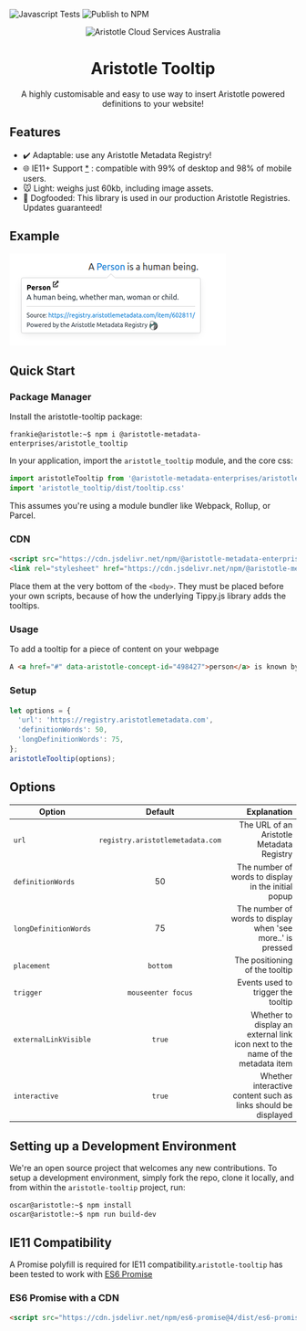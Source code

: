 ![Javascript Tests](https://github.com/Aristotle-Metadata-Enterprises/aristotle-tooltip/workflows/Javascript/badge.svg)
![Publish to NPM](https://github.com/Aristotle-Metadata-Enterprises/aristotle-tooltip/workflows/Publish%20to%20NPM/badge.svg)

<div align="center">
  <img alt="Aristotle Cloud Services Australia" src="https://brand.aristotlemetadata.com/images/pngs/base/base.256.png" height="117" />
</div>
<div align="center">
  <h1>Aristotle Tooltip</h1>
  <p>A highly customisable and easy to use way to insert Aristotle powered definitions to your website!</p>
</div>

## Features  

- :heavy_check_mark: Adaptable: use any Aristotle Metadata Registry!
- :globe_with_meridians: IE11+ Support [*][ie11-support] :
    compatible with 99% of desktop and 98% of mobile users.
- :mouse: Light: weighs just 60kb, including image assets.
- :dog: Dogfooded: This library is used in our production Aristotle Registries. Updates guaranteed!

## Example

![Image](https://github.com/Aristotle-Metadata-Enterprises/aristotle-tooltip/blob/master/image.png?raw=true)

## Quick Start

### Package Manager

Install the aristotle-tooltip package:

```console
frankie@aristotle:~$ npm i @aristotle-metadata-enterprises/aristotle_tooltip
```

In your application, import the `aristotle_tooltip` module, and the core css:

```javascript
import aristotleTooltip from '@aristotle-metadata-enterprises/aristotle_tooltip'
import 'aristotle_tooltip/dist/tooltip.css'
```
This assumes you're using a module bundler like Webpack, Rollup, or Parcel.

### CDN

```html
<script src="https://cdn.jsdelivr.net/npm/@aristotle-metadata-enterprises/aristotle_tooltip@latest/dist/aristotletooltip.min.js"></script>
<link rel="stylesheet" href="https://cdn.jsdelivr.net/npm/@aristotle-metadata-enterprises/aristotle_tooltip@latest/dist/tooltip.css">
```
Place them at the very bottom of the `<body>`. They must be placed before your own scripts, because of how the underlying Tippy.js library adds the tooltips.

### Usage

To add a tooltip for a piece of content on your webpage
```html
A <a href="#" data-aristotle-concept-id="498427">person</a> is known by the company they keep
```

### Setup

```javascript
let options = {
  'url': 'https://registry.aristotlemetadata.com',
  'definitionWords': 50,
  'longDefinitionWords': 75,
};
aristotleTooltip(options);

```

## Options

| Option        | Default           | Explanation  |
| ------------- |:-------------:| -----:|
| `url`      | `registry.aristotlemetadata.com` | The URL of an Aristotle Metadata Registry |
| `definitionWords`      | 50      |  The number of words to display in the initial popup  |
| `longDefinitionWords`  | 75      |  The number of words to display when 'see more..' is pressed |
| `placement`            | `bottom`|  The positioning of the tooltip |
| `trigger` | `mouseenter focus` | Events used to trigger the tooltip |
| `externalLinkVisible`  | `true`  |  Whether to display an external link icon next to the name of the metadata item |
| `interactive` | `true` | Whether interactive content such as links should be displayed |

## Setting up a Development Environment

We're an open source project that welcomes any new contributions. To setup a development environment, simply fork the repo, clone it locally, and from within the `aristotle-tooltip` project, run:
```console
oscar@aristotle:~$ npm install
oscar@aristotle:~$ npm run build-dev
```

## IE11 Compatibility

A Promise polyfill is required for IE11 compatibility.`aristotle-tooltip` has been tested to work with [ES6 Promise](https://github.com/stefanpenner/es6-promise)

### ES6 Promise with a CDN

```html
<script src="https://cdn.jsdelivr.net/npm/es6-promise@4/dist/es6-promise.auto.js"></script> 
```

[ie11-support]: #ie11-compatibility
